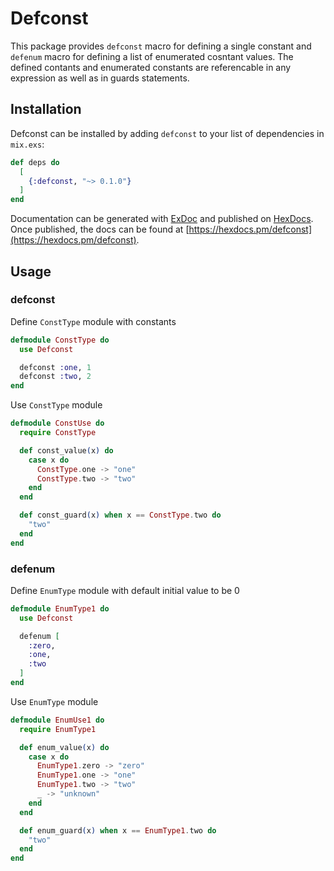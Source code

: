# Defconst

This package provides `defconst` macro for defining a single constant and `defenum` macro for defining a list of enumerated cosntant values.  The defined contants and enumerated constants are referencable in any expression as well as in guards statements.

## Installation

Defconst can be installed by adding `defconst` to your list of dependencies in `mix.exs`:

```elixir
def deps do
  [
    {:defconst, "~> 0.1.0"}
  ]
end
```

Documentation can be generated with [ExDoc](https://github.com/elixir-lang/ex_doc)
and published on [HexDocs](https://hexdocs.pm). Once published, the docs can
be found at [https://hexdocs.pm/defconst](https://hexdocs.pm/defconst).

## Usage

### defconst

Define `ConstType` module with constants
```elixir
defmodule ConstType do
  use Defconst

  defconst :one, 1
  defconst :two, 2
end
```

Use `ConstType` module

```elixir
defmodule ConstUse do
  require ConstType

  def const_value(x) do
    case x do
      ConstType.one -> "one"
      ConstType.two -> "two"
    end
  end

  def const_guard(x) when x == ConstType.two do
    "two"
  end
end
```

### defenum

Define `EnumType` module with default initial value to be 0
```elixir
defmodule EnumType1 do
  use Defconst

  defenum [
    :zero,
    :one,
    :two
  ]
end
```
Use `EnumType` module

```elixir
defmodule EnumUse1 do
  require EnumType1

  def enum_value(x) do
    case x do
      EnumType1.zero -> "zero"
      EnumType1.one -> "one"
      EnumType1.two -> "two"
      _ -> "unknown"
    end
  end

  def enum_guard(x) when x == EnumType1.two do
    "two"
  end
end
```

